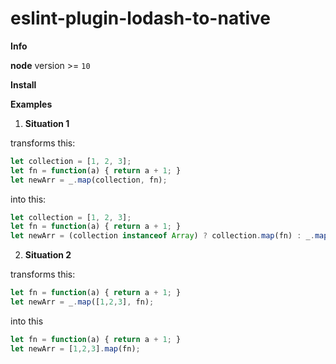 # eslint-plugin-lodash-to-native

**Info**

**node** version >= `10`

**Install**



**Examples**

1. **Situation 1**

transforms this: 

```javascript
let collection = [1, 2, 3];
let fn = function(a) { return a + 1; }
let newArr = _.map(collection, fn);
```

into this: 

```javascript
let collection = [1, 2, 3];
let fn = function(a) { return a + 1; }
let newArr = (collection instanceof Array) ? collection.map(fn) : _.map(collection, fn);
```

2. **Situation 2**

transforms this: 

```javascript
let fn = function(a) { return a + 1; }
let newArr = _.map([1,2,3], fn);
```

into this

```javascript
let fn = function(a) { return a + 1; }
let newArr = [1,2,3].map(fn);
```